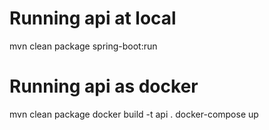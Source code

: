 # Running api at local 
mvn clean package spring-boot:run

# Running api as docker 
mvn clean package
docker build -t api .
docker-compose up

